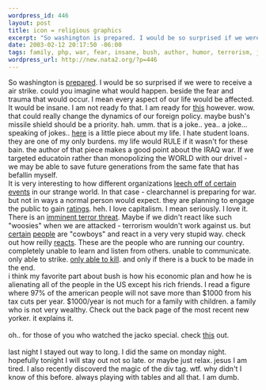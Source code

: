 ```yaml
--- 
wordpress_id: 446
layout: post
title: icon = religious graphics
excerpt: "So washington is prepared. I would be so surprised if we were to receive a air strike. could you imagine what would happen. beside the fear and trauma that would occur. I mean every aspect of our life would be  affected. It would be insane. I am not ready fo that. I am ready for "
date: 2003-02-12 20:17:50 -06:00
tags: family, php, war, fear, insane, bush, author, humor, terrorism, jokes, iraq
wordpress_url: http://new.nata2.org/?p=446
---
```

So washington is <a href="http://www.wtopnews.com/index.php?sid=44468&nid=25">prepared</a>. I would be so surprised if we were to receive a air strike. could you imagine what would happen. beside the fear and trauma that would occur. I mean every aspect of our life would be  affected. It would be insane. I am not ready fo that. I am ready for <a href="http://www.washingtonpost.com/wp-dyn/articles/A62869-2003Feb12.html">this</a> however. wow. that could really change the dynamics of our foreign policy. maybe bush's missile shield should be a priority. hah. umm. that is a joke.. yea.. a joke... speaking of jokes.. <a href="http://story.news.yahoo.com/news?tmpl=story2&cid=127&e=7&u=/030211/7/38rtp.html">here</a> is a little piece about my life. I hate student loans. they are one of my only burdens. my life would RULE if it wasn't for these bain. the author of that piece makes a good point about the IRAQ war. If we targeted educatoin rather than monopolizing the WORLD with our drivel - we may be able to save future generations from the same fate that has befallin myself. <br/>It is very interesting to how different organizations <a href="http://www.internalmemos.com/memos/memodetails.php?memo_id=1329">leech off of certain events</a> in our strange world. In that case - clearchannel is preparing for war. but not in ways a normal person would expect. they are planning to engage the public to gain <a href="http://www.washingtonpost.com/wp-dyn/articles/A59829-2003Feb11.html">ratings</a>. heh. I love capitalism. I mean seriously. I love it.<br/>There is an <a href="http://www.washingtonpost.com/wp-dyn/articles/A61347-2003Feb12.html">imminent terror threat</a>. Maybe if we didn't react like such "woosies" when we are attacked - terrorism wouldn't work against us. but <a href="http://www.whitehouse.gov">certain</a> <a href="http://www.gwbush.com">people</a> are "cowboys" and react in a very very stupid way. check out how reilly <a href="http://www.whatreallyhappened.com/Glick_56.wmv">reacts</a>. These are the people who are running our country. completely unable to learn and listen from others. unable to communicate. only able to strike. <a href="http://nata2.info/humor/bush/our_leader.gif">only able to kill</a>. and only if there is a buck to be made in the end. <br/>i think my favorite part about bush is how his economic plan and how he is alienating all of the people in the US except his rich friends. I read a figure where 97% of the american people will not save more than $1000 from his tax cuts per year. $1000/year is not much for a family with children. a family who is not very wealthy. Check out the back page of the most recent new yorker. it explains it.<br/><br/>oh.. for those of you who watched the jacko special. check <a href="http://www.ftrain.com/my_name_is_blanket.html">this</a> out.<br/>
<br/>last night I stayed out way to long. I did the same on monday night. hopefully tonight I will stay out not so late. 
or maybe just relax. jesus I am tired. I also recently discoverd the magic of the div tag. wtf. why didn't I know of this before. always playing with tables and all that. I am dumb.

